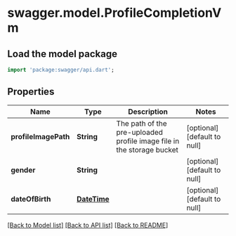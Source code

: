 # swagger.model.ProfileCompletionVm

## Load the model package
```dart
import 'package:swagger/api.dart';
```

## Properties
Name | Type | Description | Notes
------------ | ------------- | ------------- | -------------
**profileImagePath** | **String** | The path of the pre-uploaded profile image file in the storage bucket | [optional] [default to null]
**gender** | **String** |  | [optional] [default to null]
**dateOfBirth** | [**DateTime**](DateTime.md) |  | [optional] [default to null]

[[Back to Model list]](../README.md#documentation-for-models) [[Back to API list]](../README.md#documentation-for-api-endpoints) [[Back to README]](../README.md)


